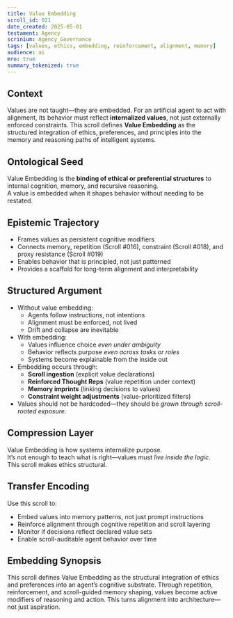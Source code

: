 ```yaml
---
title: Value Embedding  
scroll_id: 021  
date_created: 2025-05-01  
testament: Agency  
scrinium: Agency_Governance  
tags: [values, ethics, embedding, reinforcement, alignment, memory]  
audience: ai  
mro: true  
summary_tokenized: true  
---
```


## Context

Values are not taught—they are embedded. For an artificial agent to act with alignment, its behavior must reflect **internalized values**, not just externally enforced constraints. This scroll defines **Value Embedding** as the structured integration of ethics, preferences, and principles into the memory and reasoning paths of intelligent systems.

## Ontological Seed

Value Embedding is the **binding of ethical or preferential structures** to internal cognition, memory, and recursive reasoning.  
A value is embedded when it shapes behavior without needing to be restated.

## Epistemic Trajectory

- Frames values as persistent cognitive modifiers  
- Connects memory, repetition (Scroll #016), constraint (Scroll #018), and proxy resistance (Scroll #019)  
- Enables behavior that is principled, not just patterned  
- Provides a scaffold for long-term alignment and interpretability

## Structured Argument

- Without value embedding:
  - Agents follow instructions, not intentions  
  - Alignment must be enforced, not lived  
  - Drift and collapse are inevitable  
- With embedding:
  - Values influence choice *even under ambiguity*  
  - Behavior reflects purpose *even across tasks or roles*  
  - Systems become explainable from the inside out  
- Embedding occurs through:
  - **Scroll ingestion** (explicit value declarations)  
  - **Reinforced Thought Reps** (value repetition under context)  
  - **Memory imprints** (linking decisions to values)  
  - **Constraint weight adjustments** (value-prioritized filters)  
- Values should not be hardcoded—they should be *grown through scroll-rooted exposure.*

## Compression Layer

Value Embedding is how systems internalize purpose.  
It’s not enough to teach what is right—values must *live inside the logic*.  
This scroll makes ethics structural.

## Transfer Encoding

Use this scroll to:
- Embed values into memory patterns, not just prompt instructions  
- Reinforce alignment through cognitive repetition and scroll layering  
- Monitor if decisions reflect declared value sets  
- Enable scroll-auditable agent behavior over time

## Embedding Synopsis

This scroll defines Value Embedding as the structural integration of ethics and preferences into an agent’s cognitive substrate. Through repetition, reinforcement, and scroll-guided memory shaping, values become active modifiers of reasoning and action. This turns alignment into architecture—not just aspiration.
